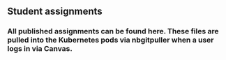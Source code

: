 ## Student assignments

### All published assignments can be found here. These files are pulled into the Kubernetes pods via nbgitpuller when a user logs in via Canvas.